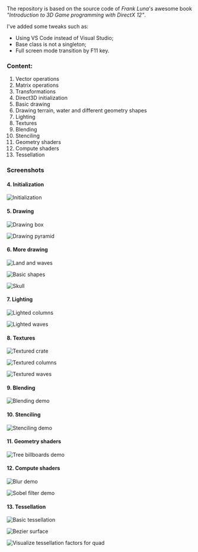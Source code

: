 The repository is based on the source code of *Frank Luna*'s awesome book *"Introduction to 3D Game programming with DirectX 12"*.

I've added some tweaks such as:
- Using VS Code instead of Visual Studio;
- Base class is not a singleton;
- Full screen mode transition by F11 key.

### Content:

1. Vector operations
2. Matrix operations
3. Transformations
4. Direct3D initialization
5. Basic drawing
6. Drawing terrain, water and different geometry shapes
7. Lighting
8. Textures
9. Blending
10. Stenciling
11. Geometry shaders
12. Compute shaders
13. Tessellation


### Screenshots


#### 4. Initialization

![Initialization](https://github.com/emelyantsev/myDirectXTraining/blob/main/Screenshots/04b_Initialization.png)

#### 5. Drawing

![Drawing box](https://github.com/emelyantsev/myDirectXTraining/blob/main/Screenshots/05_Drawing.png)

![Drawing pyramid](https://github.com/emelyantsev/myDirectXTraining/blob/main/Screenshots/05_Exercises.png)

#### 6. More drawing

![Land and waves](https://github.com/emelyantsev/myDirectXTraining/blob/main/Screenshots/06_LandAndWaves.png)

![Basic shapes](https://github.com/emelyantsev/myDirectXTraining/blob/main/Screenshots/06_Shapes.png)

![Skull](https://github.com/emelyantsev/myDirectXTraining/blob/main/Screenshots/06_SkullViewer.png)

#### 7. Lighting

![Lighted columns](https://github.com/emelyantsev/myDirectXTraining/blob/main/Screenshots/07_LitColumns.png)

![Lighted waves](https://github.com/emelyantsev/myDirectXTraining/blob/main/Screenshots/07_LitWaves.png)

#### 8. Textures

![Textured crate](https://github.com/emelyantsev/myDirectXTraining/blob/main/Screenshots/08_Crate.png)

![Textured columns](https://github.com/emelyantsev/myDirectXTraining/blob/main/Screenshots/08_TexColumns.png)

![Textured waves](https://github.com/emelyantsev/myDirectXTraining/blob/main/Screenshots/08_TexWaves.png)

#### 9. Blending

![Blending demo](https://github.com/emelyantsev/myDirectXTraining/blob/main/Screenshots/09_BlendDemo.png)

#### 10. Stenciling

![Stenciling demo](https://github.com/emelyantsev/myDirectXTraining/blob/main/Screenshots/10_StencilDemo.png)

#### 11. Geometry shaders

![Tree billboards demo](https://github.com/emelyantsev/myDirectXTraining/blob/main/Screenshots/11_TreeBillboards.png)

#### 12. Compute shaders

![Blur demo](https://github.com/emelyantsev/myDirectXTraining/blob/main/Screenshots/12_Blur.png)

![Sobel filter demo](https://github.com/emelyantsev/myDirectXTraining/blob/main/Screenshots/12_SobelFilter.png)

#### 13. Tessellation

![Basic tessellation](https://github.com/emelyantsev/myDirectXTraining/blob/main/Screenshots/13_BasicTesselation.png)

![Bezier surface](https://github.com/emelyantsev/myDirectXTraining/blob/main/Screenshots/13_BezierPatch.png)

![Visualize tessellation factors for quad](https://github.com/emelyantsev/myDirectXTraining/blob/main/Screenshots/13_TestFactors.png)